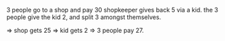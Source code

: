 3 people go to a shop and pay 30
shopkeeper gives back 5 via a kid.
the 3 people give the kid 2, and split 3 amongst themselves.

=> shop gets 25
=> kid gets 2
=> 3 people pay 27.